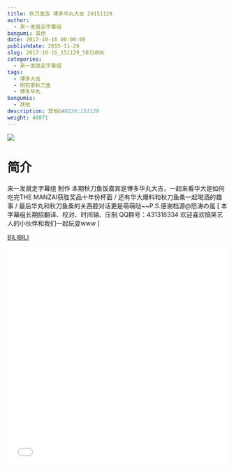 ```yaml
---
title: 秋刀鱼饭 博多华丸大吉 20151129
author: 
  - 来一发就走字幕组
bangumi: 其他
date: 2017-10-16 00:00:00
publishdate: 2015-11-29
slug: 2017-10-16_151129_5033006
categories: 
  - 来一发就走字幕组
tags: 
  - 博多大吉
  - 明石家秋刀鱼
  - 博多华丸
bangumis: 
  - 其他
description: 其他&#8226;151129
weight: 48871
---
```


![](https://i.imgur.com/X0KCC2p.jpg)

# 简介  
来一发就走字幕组 制作 本期秋刀鱼饭嘉宾是博多华丸大吉，一起来看华大是如何吃完THE MANZAI获胜奖品十年份杯面 / 还有华大爆料和秋刀鱼桑一起喝酒的趣事 / 最后华丸和秋刀鱼桑的关西腔对话更是萌萌哒~~P.S.感谢档源@怒涛の嵐 [ 本字幕组长期招翻译、校对、时间轴、压制   QQ群号：431318334 欢迎喜欢搞笑艺人的小伙伴和我们一起玩耍www ]

  [BILIBILI](https://www.bilibili.com/video/av5033006/)


<div class="vcontainer">  <iframe class='video' src="//www.bilibili.com/html/html5player.html?cid=8175138&aid=5033006" width="100%" height="500" frameborder="0" allowfullscreen="allowfullscreen"></iframe></div>
